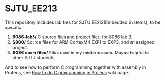 # SJTU_EE213
This repository includes lab files for SJTU EE213(Embedded Systems), to be specific:
1. **8086-lab3/**              C source files and project files, for 8086 lab 3. 
2. **S800/**                       Source files for ARM CortexM4 EXP1 to EXP3, and an assigned project. 
3. **8086 exam files/**   Files used in my midterm exam. Maybe helpful to other SJTU students.

And to see how to perform C programming together with assembly in Proteus, see [How to do C programming in Proteus](https://github.com/rogerwwww/SJTU_EE213/wiki/How-to-perform-C-programming-in-Proteus-8.5) wiki page.
